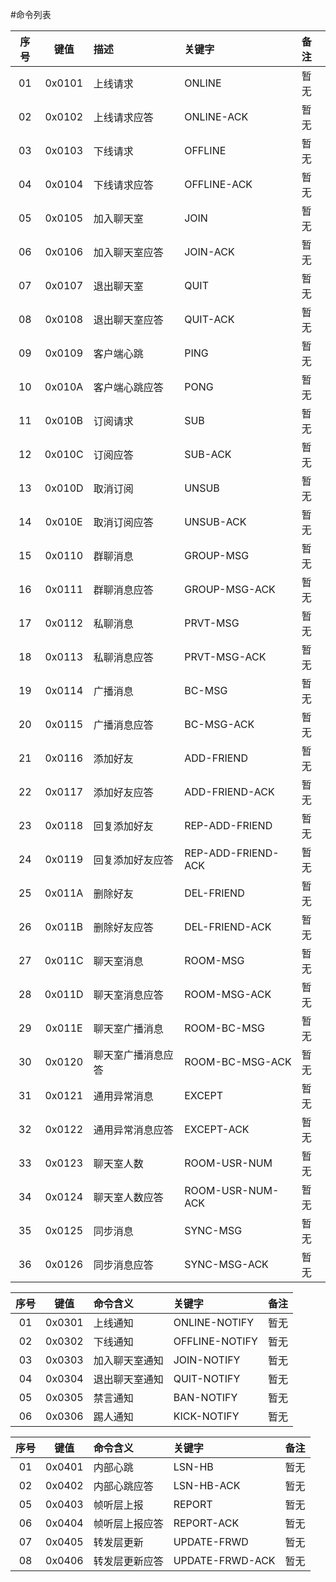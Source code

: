 #命令列表

|**序号**|**键值**|**描述**|**关键字**|**备注**|
|:------:|:------:|:-------|:---------|:-------|
| 01 | 0x0101 | 上线请求 | ONLINE | 暂无 |
| 02 | 0x0102 |	上线请求应答 |	ONLINE-ACK | 暂无 |
| 03 | 0x0103 | 下线请求 | OFFLINE | 暂无 |
| 04 | 0x0104 | 下线请求应答 | OFFLINE-ACK | 暂无 |
| 05 | 0x0105 | 加入聊天室 | JOIN | 暂无 |
| 06 | 0x0106 | 加入聊天室应答 | JOIN-ACK | 暂无 |
| 07 | 0x0107 | 退出聊天室 | QUIT | 暂无 |
| 08 | 0x0108 | 退出聊天室应答 | QUIT-ACK | 暂无 |
| 09 | 0x0109 | 客户端心跳 | PING | 暂无 |
| 10 | 0x010A | 客户端心跳应答 | PONG | 暂无 |
| 11 | 0x010B | 订阅请求 | SUB | 暂无 |
| 12 | 0x010C | 订阅应答 | SUB-ACK | 暂无 |
| 13 | 0x010D | 取消订阅 | UNSUB | 暂无 |
| 14 | 0x010E | 取消订阅应答 | UNSUB-ACK | 暂无 |
| 15 | 0x0110 | 群聊消息 | GROUP-MSG | 暂无 |
| 16 | 0x0111 | 群聊消息应答 | GROUP-MSG-ACK | 暂无 |
| 17 | 0x0112 | 私聊消息 | PRVT-MSG | 暂无 |
| 18 | 0x0113 | 私聊消息应答 | PRVT-MSG-ACK | 暂无 |
| 19 | 0x0114 | 广播消息 | BC-MSG | 暂无 |
| 20 | 0x0115 | 广播消息应答 | BC-MSG-ACK | 暂无 |
| 21 | 0x0116 | 添加好友 | ADD-FRIEND | 暂无 |
| 22 | 0x0117 | 添加好友应答 | ADD-FRIEND-ACK | 暂无 |
| 23 | 0x0118 | 回复添加好友 | REP-ADD-FRIEND | 暂无 |
| 24 | 0x0119 | 回复添加好友应答 | REP-ADD-FRIEND-ACK | 暂无 |
| 25 | 0x011A | 删除好友 | DEL-FRIEND | 暂无 |
| 26 | 0x011B | 删除好友应答 | DEL-FRIEND-ACK | 暂无 |
| 27 | 0x011C | 聊天室消息 | ROOM-MSG | 暂无 |
| 28 | 0x011D | 聊天室消息应答 | ROOM-MSG-ACK | 暂无 |
| 29 | 0x011E | 聊天室广播消息 | ROOM-BC-MSG | 暂无 |
| 30 | 0x0120 | 聊天室广播消息应答 | ROOM-BC-MSG-ACK | 暂无 |
| 31 | 0x0121 | 通用异常消息 | EXCEPT | 暂无 |
| 32 | 0x0122 | 通用异常消息应答 | EXCEPT-ACK | 暂无 |
| 33 | 0x0123 | 聊天室人数 | ROOM-USR-NUM | 暂无 |
| 34 | 0x0124 | 聊天室人数应答 | ROOM-USR-NUM-ACK | 暂无 |
| 35 | 0x0125 | 同步消息 | SYNC-MSG | 暂无 |
| 36 | 0x0126 | 同步消息应答 | SYNC-MSG-ACK | 暂无 |

| **序号** | **键值** | **命令含义** | **关键字** | **备注** |
|:------:|:------:|:-------|:---------|:-------|
| 01 | 0x0301 | 上线通知 | ONLINE-NOTIFY | 暂无 |
| 02 | 0x0302 | 下线通知 | OFFLINE-NOTIFY |暂无 |
| 03 | 0x0303 | 加入聊天室通知 | JOIN-NOTIFY| 暂无 |
| 04 | 0x0304 | 退出聊天室通知 | QUIT-NOTIFY| 暂无 |
| 05 | 0x0305 | 禁言通知 | BAN-NOTIFY | 暂无 |
| 06 | 0x0306 | 踢人通知 | KICK-NOTIFY | 暂无 |

| **序号** | **键值** | **命令含义** | **关键字** | **备注** |
|:------:|:------:|:-------|:---------|:-------|
| 01 | 0x0401 | 内部心跳 | LSN-HB | 暂无 |
| 02 | 0x0402 | 内部心跳应答 | LSN-HB-ACK | 暂无 |
| 05 | 0x0403 | 帧听层上报 | REPORT | 暂无 |
| 06 | 0x0404 | 帧听层上报应答 | REPORT-ACK | 暂无 |
| 07 | 0x0405 | 转发层更新 | UPDATE-FRWD | 暂无 |
| 08 | 0x0406 | 转发层更新应答 | UPDATE-FRWD-ACK | 暂无 |
